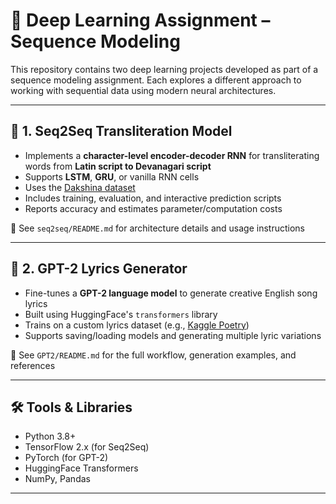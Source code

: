 # 🧠 Deep Learning Assignment – Sequence Modeling

This repository contains two deep learning projects developed as part of a sequence modeling assignment. Each explores a different approach to working with sequential data using modern neural architectures.

---

## 🔁 1. Seq2Seq Transliteration Model

- Implements a **character-level encoder-decoder RNN** for transliterating words from **Latin script to Devanagari script**
- Supports **LSTM**, **GRU**, or vanilla RNN cells
- Uses the [Dakshina dataset](https://github.com/google-research-datasets/dakshina)
- Includes training, evaluation, and interactive prediction scripts
- Reports accuracy and estimates parameter/computation costs

📄 See `seq2seq/README.md` for architecture details and usage instructions

---

## 🎤 2. GPT-2 Lyrics Generator

- Fine-tunes a **GPT-2 language model** to generate creative English song lyrics
- Built using HuggingFace's `transformers` library
- Trains on a custom lyrics dataset (e.g., [Kaggle Poetry](https://www.kaggle.com/datasets/paultimothymooney/poetry))
- Supports saving/loading models and generating multiple lyric variations

📄 See `GPT2/README.md` for the full workflow, generation examples, and references

---

## 🛠️ Tools & Libraries

- Python 3.8+
- TensorFlow 2.x (for Seq2Seq)
- PyTorch (for GPT-2)
- HuggingFace Transformers
- NumPy, Pandas

---



